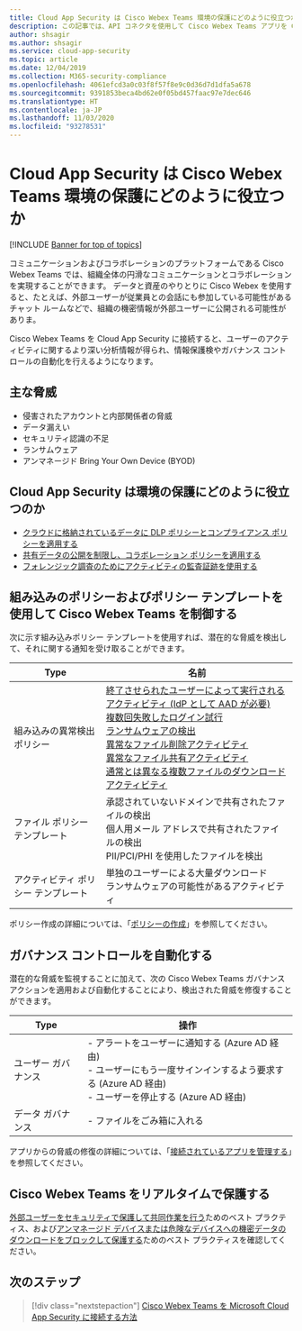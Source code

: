 ```yaml
---
title: Cloud App Security は Cisco Webex Teams 環境の保護にどのように役立つか
description: この記事では、API コネクタを使用して Cisco Webex Teams アプリを Cloud App Security に接続することで使用状況を可視化して制御することの利点について説明します。
author: shsagir
ms.author: shsagir
ms.service: cloud-app-security
ms.topic: article
ms.date: 12/04/2019
ms.collection: M365-security-compliance
ms.openlocfilehash: 4061efcd3a0c03f8f57f8e9c0d36d7d1dfa5a678
ms.sourcegitcommit: 9391853beca4bd62e0f05bd457faac97e7dec646
ms.translationtype: HT
ms.contentlocale: ja-JP
ms.lasthandoff: 11/03/2020
ms.locfileid: "93278531"
---
```

# <a name="how-cloud-app-security-helps-protect-your-cisco-webex-teams-environment"></a>Cloud App Security は Cisco Webex Teams 環境の保護にどのように役立つか

[!INCLUDE [Banner for top of topics](includes/banner.md)]

コミュニケーションおよびコラボレーションのプラットフォームである Cisco Webex Teams では、組織全体の円滑なコミュニケーションとコラボレーションを実現することができます。 データと資産のやりとりに Cisco Webex を使用すると、たとえば、外部ユーザーが従業員との会話にも参加している可能性があるチャット ルームなどで、組織の機密情報が外部ユーザーに公開される可能性がありま。

Cisco Webex Teams を Cloud App Security に接続すると、ユーザーのアクティビティに関するより深い分析情報が得られ、情報保護検やガバナンス コントロールの自動化を行えるようになります。

## <a name="main-threats"></a>主な脅威

- 侵害されたアカウントと内部関係者の脅威
- データ漏えい
- セキュリティ認識の不足
- ランサムウェア
- アンマネージド Bring Your Own Device (BYOD)

## <a name="how-cloud-app-security-helps-to-protect-your-environment"></a>Cloud App Security は環境の保護にどのように役立つのか

- [クラウドに格納されているデータに DLP ポリシーとコンプライアンス ポリシーを適用する](best-practices.md#enforce-dlp-and-compliance-policies-for-data-stored-in-the-cloud)
- [共有データの公開を制限し、コラボレーション ポリシーを適用する](best-practices.md#limit-exposure-of-shared-data-and-enforce-collaboration-policies)
- [フォレンジック調査のためにアクティビティの監査証跡を使用する](best-practices.md#use-the-audit-trail-of-activities-for-forensic-investigations)

## <a name="control-cisco-webex-teams-with-built-in-policies-and-policy-templates"></a>組み込みのポリシーおよびポリシー テンプレートを使用して Cisco Webex Teams を制御する

次に示す組み込みポリシー テンプレートを使用すれば、潜在的な脅威を検出して、それに関する通知を受け取ることができます。

| Type | 名前 |
| ---- | ---- |
| 組み込みの異常検出ポリシー | [終了させられたユーザーによって実行されるアクティビティ (IdP として AAD が必要)](anomaly-detection-policy.md#activity-performed-by-terminated-user)<br />[複数回失敗したログイン試行](anomaly-detection-policy.md#multiple-failed-login-attempts)<br />[ランサムウェアの検出](anomaly-detection-policy.md#ransomware-activity)<br />[異常なファイル削除アクティビティ](anomaly-detection-policy.md#unusual-activities-by-user)<br />[異常なファイル共有アクティビティ](anomaly-detection-policy.md#unusual-activities-by-user)<br />[通常とは異なる複数ファイルのダウンロード アクティビティ](anomaly-detection-policy.md#unusual-activities-by-user) |
| ファイル ポリシー テンプレート | 承認されていないドメインで共有されたファイルの検出<br />個人用メール アドレスで共有されたファイルの検出<br />PII/PCI/PHI を使用したファイルを検出 |
| アクティビティ ポリシー テンプレート | 単独のユーザーによる大量ダウンロード<br />ランサムウェアの可能性があるアクティビティ |

ポリシー作成の詳細については、「[ポリシーの作成](control-cloud-apps-with-policies.md#create-a-policy)」を参照してください。

## <a name="automate-governance-controls"></a>ガバナンス コントロールを自動化する

潜在的な脅威を監視することに加えて、次の Cisco Webex Teams ガバナンス アクションを適用および自動化することにより、検出された脅威を修復することができます。

| Type | 操作 |
| ---- | ---- |
| ユーザー ガバナンス | - アラートをユーザーに通知する (Azure AD 経由)<br />- ユーザーにもう一度サインインするよう要求する (Azure AD 経由)<br />- ユーザーを停止する (Azure AD 経由) |
| データ ガバナンス | - ファイルをごみ箱に入れる |

アプリからの脅威の修復の詳細については、「[接続されているアプリを管理する](governance-actions.md)」を参照してください。

## <a name="protect-cisco-webex-teams-in-real-time"></a>Cisco Webex Teams をリアルタイムで保護する

[外部ユーザーをセキュリティで保護して共同作業を行う](best-practices.md#secure-collaboration-with-external-users-by-enforcing-real-time-session-controls)ためのベスト プラクティス、および[アンマネージド デバイスまたは危険なデバイスへの機密データのダウンロードをブロックして保護する](best-practices.md#block-and-protect-download-of-sensitive-data-to-unmanaged-or-risky-devices)ためのベスト プラクティスを確認してください。

## <a name="next-steps"></a>次のステップ

> [!div class="nextstepaction"]
> [Cisco Webex Teams を Microsoft Cloud App Security に接続する方法](connect-webex-to-microsoft-cloud-app-security.md)
